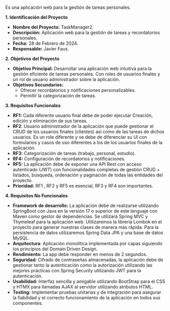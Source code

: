 Es una aplicación web para la gestión de tareas personales.

**1. Identificación del Proyecto**
   - **Nombre del Proyecto:** TaskManager2.
   - **Descripción:** Aplicación web para la gestión de tareas y recordatorios personales.
   - **Fecha:** 28 de Febrero de 2024.
   - **Responsable:** Javier Faus.

**2. Objetivos del Proyecto**
   - **Objetivo Principal:** Desarrollar una aplicación web intuitiva para la gestión eficiente de tareas personales. Con roles de usuarios finales y un rol de usuario administrador sobre la aplicación.
   - **Objetivos Secundarios:**
     - Ofrecer recordatorios y notificaciones personalizables.
     - Permitir la categorización de tareas.

**3. Requisitos Funcionales**
   - **RF1:** Cada diferente usuario final debe de poder ejecutar Creación, edición y eliminación de sus tareas.
   - **RF2**: Usuario administrador de la aplicación que puede gestionar el CRUD de los usuarios finales (clientes) así como de las tareas de dichos usuarios. Es un role diferente y se debe de diferenciar su UI con formularios y casos de uso diferentes a los de los usuarios finales de la aplicación.
   - **RF3:** Categorización de tareas (trabajo, personal, estudio).
   - **RF4:** Configuración de recordatorios y notificaciones.
   - **RF5:** La aplicación debe de exponer una API Rest con acceso autenticado (JWT) con funcionalidades completas de gestión CRUD + listados, búsqueda, ordenación y paginación de todas las entidades del proyecto.
   - **Prioridad:** RF1 , RF2 y RF5 es esencial, RF3 y RF4 son importantes.

**4. Requisitos No Funcionales**
   - **Framework de desarrollo:** La aplicación debe de realizarse utilizando SpringBoot con Java en la versión 17 o superior de este lenguaje con Maven como gestor de dependencias. Se utilizará Spring MVC y Thymeleaf para la aplicación web. Utilizaremos la librería Lombok en el proyecto para generar nuestras clases de manera más rápida. Para la persistencia de datos utilizaremos Spring Data JPA y una base de datos MySQL.
   - **Arquitectura**: Aplicación monolítica implementada por capas siguiendo los principios del Domain Driven Design.
   - **Rendimiento:** La app debe responder en menos de 2 segundos.
   - **Seguridad:** Cifrado de contraseñas almacenadas, la aplicación debe de gestionar tanto la autenticación como la autorización utilizando las mejores prácticas con Spring Security utilizando JWT para la autenticación. 
   - **Usabilidad:** Interfaz sencilla y amigable utilizando BootStrap para el CSS y HTMX para llamadas AJAX al servidor utilizando atributos HTML.
   - **Testing:** Implementar pruebas unitarias y de integración para asegurar la fiabilidad y el correcto funcionamiento de la aplicación en todos sus componentes.

